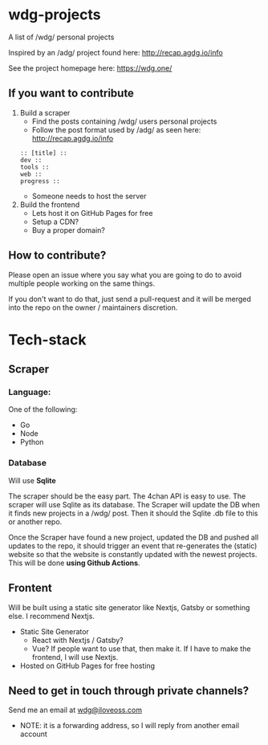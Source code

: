# wdg-projects
A list of /wdg/ personal projects

Inspired by an /adg/ project found here: http://recap.agdg.io/info

See the project homepage here: https://wdg.one/

## If you want to contribute
1. Build a scraper
	- Find the posts containing /wdg/ users personal projects
	- Follow the post format used by /adg/ as seen here: http://recap.agdg.io/info
	```text
	:: [title] ::
	dev ::
	tools ::
	web ::
	progress ::
	```
	- Someone needs to host the server
2. Build the frontend
	- Lets host it on GitHub Pages for free
	- Setup a CDN?
	- Buy a proper domain?

## How to contribute?
Please open an issue where you say what you are going to do to avoid multiple people working on the same things.

If you don't want to do that, just send a pull-request and it will be merged into the repo on the owner / maintainers discretion.

# Tech-stack
## Scraper
### Language:
One of the following:
- Go
- Node
- Python

### Database 
Will use **Sqlite**

The scraper should be the easy part. The 4chan API is easy to use. 
The scraper will use Sqlite as its database. The Scraper will update the DB when it finds new projects in a /wdg/ post. Then it should the Sqlite .db file to this or another repo.

Once the Scraper have found a new project, updated the DB and pushed all updates to the repo, it should trigger an event that re-generates the (static) website so that the website is constantly updated with the newest projects. This will be done **using Github Actions**.

## Frontent 
Will be built using a static site generator like Nextjs, Gatsby or something else. I recommend Nextjs.
- Static Site Generator
	- React with Nextjs / Gatsby?
	- Vue? If people want to use that, then make it. If I have to make the frontend, I will use Nextjs.
- Hosted on GitHub Pages for free hosting


## Need to get in touch through private channels?
Send me an email at wdg@iloveoss.com 
- NOTE: it is a forwarding address, so I will reply from another email account
